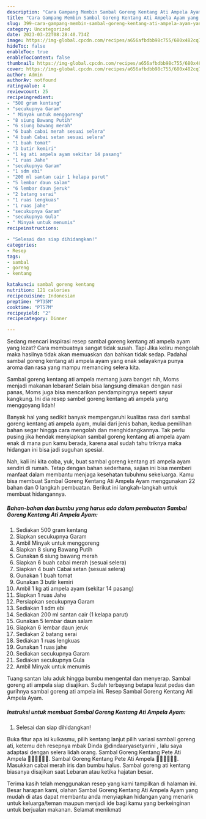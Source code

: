 ```yaml
---
description: "Cara Gampang Membin Sambal Goreng Kentang Ati Ampela Ayam yang Enak"
title: "Cara Gampang Membin Sambal Goreng Kentang Ati Ampela Ayam yang Enak"
slug: 399-cara-gampang-membin-sambal-goreng-kentang-ati-ampela-ayam-yang-enak
category: Uncategorized
date: 2023-03-22T08:28:40.734Z
image: https://img-global.cpcdn.com/recipes/a656afbdbb98c755/680x482cq70/sambal-goreng-kentang-ati-ampela-ayam-foto-resep-utama.jpg
hideToc: false
enableToc: true
enableTocContent: false
thumbnail: https://img-global.cpcdn.com/recipes/a656afbdbb98c755/680x482cq70/sambal-goreng-kentang-ati-ampela-ayam-foto-resep-utama.jpg
cover: https://img-global.cpcdn.com/recipes/a656afbdbb98c755/680x482cq70/sambal-goreng-kentang-ati-ampela-ayam-foto-resep-utama.jpg
author: Admin
authorAv: notfound
ratingvalue: 4
reviewcount: 25
recipeingredient:
- "500 gram kentang"
- "secukupnya Garam"
- " Minyak untuk menggoreng"
- "8 siung Bawang Putih"
- "6 siung bawang merah"
- "6 buah cabai merah sesuai selera"
- "4 buah Cabai setan sesuai selera"
- "1 buah tomat"
- "3 butir kemiri"
- "1 kg ati ampela ayam sekitar 14 pasang"
- "1 ruas Jahe"
- "secukupnya Garam"
- "1 sdm ebi"
- "200 ml santan cair 1 kelapa parut"
- "5 lembar daun salam"
- "6 lembar daun jeruk"
- "2 batang serai"
- "1 ruas lengkuas"
- "1 ruas jahe"
- "secukupnya Garam"
- "secukupnya Gula"
- " Minyak untuk menumis"
recipeinstructions:

- "Selesai dan siap dihidangkan!"
categories:
- Resep
tags:
- sambal
- goreng
- kentang

katakunci: sambal goreng kentang 
nutrition: 121 calories
recipecuisine: Indonesian
preptime: "PT35M"
cooktime: "PT57M"
recipeyield: "2"
recipecategory: Dinner

---
```



Sedang mencari inspirasi resep sambal goreng kentang ati ampela ayam yang lezat? Cara membuatnya sangat tidak susah. Tapi Jika keliru mengolah maka hasilnya tidak akan memuaskan dan bahkan tidak sedap. Padahal sambal goreng kentang ati ampela ayam yang enak selayaknya punya aroma dan rasa yang mampu memancing selera kita.


Sambal goreng kentang ati ampela memang juara banget nih, Moms menjadi makanan lebaran! Selain bisa langsung dimakan dengan nasi panas, Moms juga bisa mencarikan pendampingnya seperti sayur kangkung. Ini dia resep sambel goreng kentang ati ampela yang menggoyang lidah!

Banyak hal yang sedikit banyak mempengaruhi kualitas rasa dari sambal goreng kentang ati ampela ayam, mulai dari jenis bahan, kedua pemilihan bahan segar hingga cara mengolah dan menghidangkannya. Tak perlu pusing jika hendak menyiapkan sambal goreng kentang ati ampela ayam enak di mana pun kamu berada, karena asal sudah tahu triknya maka hidangan ini bisa jadi suguhan spesial.


Nah, kali ini kita coba, yuk, buat sambal goreng kentang ati ampela ayam sendiri di rumah. Tetap dengan bahan sederhana, sajian ini bisa memberi manfaat dalam membantu menjaga kesehatan tubuhmu sekeluarga. Kamu bisa membuat Sambal Goreng Kentang Ati Ampela Ayam menggunakan 22 bahan dan 0 langkah pembuatan. Berikut ini langkah-langkah untuk membuat hidangannya.

<!--inarticleads1-->

##### Bahan-bahan dan bumbu yang harus ada dalam pembuatan Sambal Goreng Kentang Ati Ampela Ayam:

1. Sediakan 500 gram kentang
1. Siapkan secukupnya Garam
1. Ambil  Minyak untuk menggoreng
1. Siapkan 8 siung Bawang Putih
1. Gunakan 6 siung bawang merah
1. Siapkan 6 buah cabai merah (sesuai selera)
1. Siapkan 4 buah Cabai setan (sesuai selera)
1. Gunakan 1 buah tomat
1. Gunakan 3 butir kemiri
1. Ambil 1 kg ati ampela ayam (sekitar 14 pasang)
1. Siapkan 1 ruas Jahe
1. Persiapkan secukupnya Garam
1. Sediakan 1 sdm ebi
1. Sediakan 200 ml santan cair (1 kelapa parut)
1. Gunakan 5 lembar daun salam
1. Siapkan 6 lembar daun jeruk
1. Sediakan 2 batang serai
1. Sediakan 1 ruas lengkuas
1. Gunakan 1 ruas jahe
1. Sediakan secukupnya Garam
1. Sediakan secukupnya Gula
1. Ambil  Minyak untuk menumis


Tuang santan lalu aduk hingga bumbu mengental dan menyerap. Sambal goreng ati ampela siap disajikan. Sudah terbayang betapa lezat pedas dan gurihnya sambal goreng ati ampela ini. Resep Sambal Goreng Kentang Ati Ampela Ayam. 

<!--inarticleads2-->

##### Instruksi untuk membuat Sambal Goreng Kentang Ati Ampela Ayam:


1. Selesai dan siap dihidangkan!

Buka fitur apa isi kulkasmu, pilih kentang lanjut pilih variasi samball goreng ati, ketemu deh resepnya mbak Dinda @dindaaryasetyarini , lalu saya adaptasi dengan selera lidah orang. Sambal Goreng Kentang Pete Ati Ampela 👍🏼👍🏼👍🏼. Sambal Goreng Kentang Pete Ati Ampela 👍🏼👍🏼👍🏼. Masukkan cabai merah iris dan bumbu halus. Sambal goreng ati kentang biasanya disajikan saat Lebaran atau ketika hajatan besar. 

Terima kasih telah menggunakan resep yang kami tampilkan di halaman ini. Besar harapan kami, olahan Sambal Goreng Kentang Ati Ampela Ayam yang mudah di atas dapat membantu anda menyiapkan hidangan yang menarik untuk keluarga/teman maupun menjadi ide bagi kamu yang berkeinginan untuk berjualan makanan. Selamat menikmati
